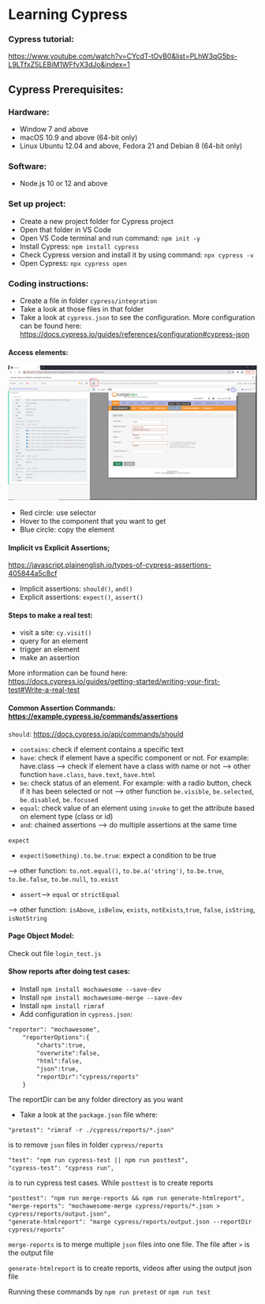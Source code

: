 # Learning Cypress

### Cypress tutorial:
https://www.youtube.com/watch?v=CYcdT-tOvB0&list=PLhW3qG5bs-L9LTfxZ5LEBiM1WFfvX3dJo&index=1

## Cypress Prerequisites:

### Hardware:
* Window 7 and above
* macOS 10.9 and above (64-bit only)
* Linux Ubuntu 12.04 and above, Fedora 21 and Debian 8 (64-bit only)

### Software:
* Node.js 10 or 12 and above

### Set up project:
* Create a new project folder for Cypress project
* Open that folder in VS Code 
* Open VS Code terminal and run command: `npm init -y`
* Install Cypress: `npm install cypress`
* Check Cypress version and install it by using command: `npx cypress -v`
* Open Cypress: `npx cypress open`

### Coding instructions:
* Create a file in folder `cypress/integration`
* Take a look at those files in that folder
* Take a look at `cypress.json` to see the configuration. More configuration can be found here: https://docs.cypress.io/guides/references/configuration#cypress-json

#### Access elements:
![instruction-1](./instruction-1.PNG)
* Red circle: use selector
* Hover to the component that you want to get 
* Blue circle: copy the element

#### Implicit vs Explicit Assertions;
https://javascript.plainenglish.io/types-of-cypress-assertions-405844a5c8cf
* Implicit assertions: `should()`, `and()`
* Explicit assertions: `expect()`, `assert()`

#### Steps to make a real test:
* visit a site: `cy.visit()`
* query for an element 
* trigger an element
* make an assertion

More information can be found here: https://docs.cypress.io/guides/getting-started/writing-your-first-test#Write-a-real-test

#### Common Assertion Commands: https://example.cypress.io/commands/assertions
`should`: https://docs.cypress.io/api/commands/should
* `contains`: check if element contains a specific text 
* `have`: check if element have a specific component or not. For example: have.class --> check if element have a class with name or not
--> other function `have.class`, `have.text`, `have.html`
* `be`: check status of an element. For example: with a radio button, check if it has been selected or not
--> other function `be.visible`, `be.selected`, `be.disabled`, `be.focused`
* `equal`: check value of an element using `invoke` to get the attribute based on element type (class or id)
* `and`: chained assertions --> do multiple assertions at the same time

`expect`
* `expect(Something).to.be.true`: expect a condition to be true

--> other function: `to.not.equal()`, `to.be.a('string')`, `to.be.true`, `to.be.false`, `to.be.null`, `to.exist`

* `assert`--> `equal` or `strictEqual`

--> other function: `isAbove`, `isBelow`, `exists`, `notExists`,`true`, `false`, `isString`, `isNotString`

#### Page Object Model: 
Check out file `login_test.js` 

#### Show reports after doing test cases:
* Install `npm install mochawesome --save-dev`
* Install `npm install mochawesome-merge --save-dev`
* Install `npm install rimraf`
* Add configuration in `cypress.json`: 
```
"reporter": "mochawesome",
    "reporterOptions":{
        "charts":true,
        "overwrite":false,
        "html":false,
        "json":true,
        "reportDir":"cypress/reports"
    }
```
The reportDir can be any folder directory as you want
* Take a look at the `package.json` file where:

```
"pretest": "rimraf -r ./cypress/reports/*.json"
``` 
is to remove `json` files in folder `cypress/reports`
```
"test": "npm run cypress-test || npm run posttest",
"cypress-test": "cypress run",
```
is to run cypress test cases. While `posttest` is to create reports

```
"posttest": "npm run merge-reports && npm run generate-htmlreport",
"merge-reports": "mochawesome-merge cypress/reports/*.json > cypress/reports/output.json",
"generate-htmlreport": "marge cypress/reports/output.json --reportDir cypress/reports"
```
`merge-reports` is to merge multiple `json` files into one file. The file after `>` is the output file

`generate-htmlreport` is to create reports, videos after using the output json file

Running these commands by `npm run pretest` or `npm run test` 